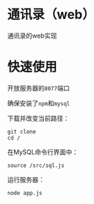 # 通讯录（web）
通讯录的web实现

# 快速使用
开放服务器的`8077`端口

确保安装了`npm`和`mysql`

下载并改变当前路径：
```
git clone 
cd /
```

在MySQL命令行界面中：
```
source /src/sql.js
```

运行服务器：
```
node app.js
```